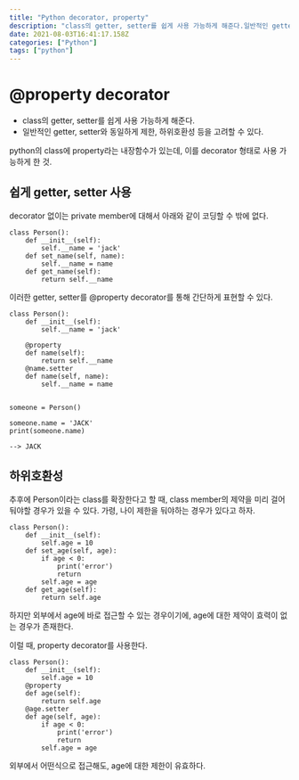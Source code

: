 ```yaml
---
title: "Python decorator, property"
description: "class의 getter, setter를 쉽게 사용 가능하게 해준다.일반적인 getter, setter와 동일하게 제한, 하위호환성 등을 고려할 수 있다.python의 class에 property라는 내장함수가 있는데, 이를 decorator 형태로 사용 가능하게 한 "
date: 2021-08-03T16:41:17.158Z
categories: ["Python"]
tags: ["python"]
---
```

# @property decorator
- class의 getter, setter를 쉽게 사용 가능하게 해준다.
- 일반적인 getter, setter와 동일하게 제한, 하위호환성 등을 고려할 수 있다.

python의 class에 property라는 내장함수가 있는데, 이를 decorator 형태로 사용 가능하게 한 것.


## 쉽게 getter, setter 사용
decorator 없이는 private member에 대해서 아래와 같이 코딩할 수 밖에 없다.
```
class Person():
    def __init__(self):
        self.__name = 'jack'
    def set_name(self, name):
    	self.__name = name
    def get_name(self):
    	return self.__name
```

이러한 getter, setter를 @property decorator를 통해 간단하게 표현할 수 있다.

```
class Person():
    def __init__(self):
        self.__name = 'jack'

    @property
    def name(self):
    	return self.__name    
    @name.setter
    def name(self, name):
    	self.__name = name


someone = Person()

someone.name = 'JACK'
print(someone.name)

--> JACK

```
## 하위호환성
추후에 Person이라는 class를 확장한다고 할 때, class member의 제약을 미리 걸어둬야할 경우가 있을 수 있다.
가령, 나이 제한을 둬야하는 경우가 있다고 하자.

```
class Person():
    def __init__(self):
        self.age = 10
    def set_age(self, age):
        if age < 0:
            print('error')
            return
    	self.age = age
    def get_age(self):
    	return self.age
```

하지만 외부에서 age에 바로 접근할 수 있는 경우이기에, age에 대한 제약이 효력이 없는 경우가 존재한다.

이럴 때, property decorator를 사용한다.
```
class Person():
    def __init__(self):
        self.age = 10
    @property
    def age(self):
    	return self.age
    @age.setter
    def age(self, age):
        if age < 0:
            print('error')
            return
    	self.age = age
```
외부에서 어떤식으로 접근해도, age에 대한 제한이 유효하다.